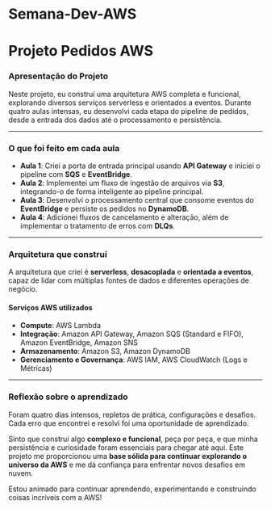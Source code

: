 # Semana-Dev-AWS

# Projeto Pedidos AWS

### Apresentação do Projeto

Neste projeto, eu construí uma arquitetura AWS completa e funcional, explorando diversos serviços serverless e orientados a eventos. Durante quatro aulas intensas, eu desenvolvi cada etapa do pipeline de pedidos, desde a entrada dos dados até o processamento e persistência.

---

### O que foi feito em cada aula

* **Aula 1**: Criei a porta de entrada principal usando **API Gateway** e iniciei o pipeline com **SQS** e **EventBridge**.
* **Aula 2**: Implementei um fluxo de ingestão de arquivos via **S3**, integrando-o de forma inteligente ao pipeline principal.
* **Aula 3**: Desenvolvi o processamento central que consome eventos do **EventBridge** e persiste os pedidos no **DynamoDB**.
* **Aula 4**: Adicionei fluxos de cancelamento e alteração, além de implementar o tratamento de erros com **DLQs**.

---

### Arquitetura que construí

A arquitetura que criei é **serverless**, **desacoplada** e **orientada a eventos**, capaz de lidar com múltiplas fontes de dados e diferentes operações de negócio.

#### Serviços AWS utilizados

* **Compute**: AWS Lambda
* **Integração**: Amazon API Gateway, Amazon SQS (Standard e FIFO), Amazon EventBridge, Amazon SNS
* **Armazenamento**: Amazon S3, Amazon DynamoDB
* **Gerenciamento e Governança**: AWS IAM, AWS CloudWatch (Logs e Métricas)

---

### Reflexão sobre o aprendizado

Foram quatro dias intensos, repletos de prática, configurações e desafios. Cada erro que encontrei e resolvi foi uma oportunidade de aprendizado.

Sinto que construí algo **complexo e funcional**, peça por peça, e que minha persistência e curiosidade foram essenciais para chegar até aqui. Este projeto me proporcionou uma **base sólida para continuar explorando o universo da AWS** e me dá confiança para enfrentar novos desafios em nuvem.

Estou animado para continuar aprendendo, experimentando e construindo coisas incríveis com a AWS!
